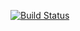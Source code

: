 [![Build Status](https://travis-ci.org/Loreen-netizen/greetings-webapp.svg?branch=master)](https://travis-ci.org/Loreen-netizen/greetings-webapp)